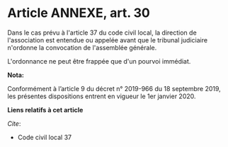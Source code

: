 # Article ANNEXE, art. 30

Dans le cas prévu à l'article 37 du code civil local, la direction de l'association est entendue ou appelée avant que le
tribunal judiciaire n'ordonne la convocation de l'assemblée générale.

L'ordonnance ne peut être frappée que d'un pourvoi immédiat.

**Nota:**

Conformément à l’article 9 du décret n° 2019-966 du 18 septembre 2019, les présentes dispositions entrent en vigueur le 1er
janvier 2020.

**Liens relatifs à cet article**

_Cite_:

  - Code civil local 37
